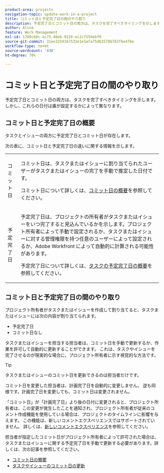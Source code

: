 ```yaml
---
product-area: projects
navigation-topic: update-work-in-a-project
title: コミット日と予定完了日の間のやり取り
description: 予定完了日とコミット日の両方は、タスクを完了すべきタイミングを示します。しかし、これらの日付は誰が設定するかによって異なります。
author: Alina
feature: Work Management
exl-id: 1709c60c-ac75-48eb-9226-ec2cf556ebf0
source-git-commit: 31ee3259167532e1e1efa75d635786762f6e476e
workflow-type: tm+mt
source-wordcount: '436'
ht-degree: 70%

---
```


# コミット日と予定完了日の間のやり取り

<!--
this article has mostly information that is repeated from the articles linked from here. I left it in here for searchability's sake.
-->

予定完了日とコミット日の両方は、タスクを完了すべきタイミングを示します。しかし、これらの日付は誰が設定するかによって異なります。

## コミット日と予定完了日の概要

タスクとイシューの両方に予定完了日とコミット日が存在します。

次の表に、コミット日と予定完了日の違いに関する情報を示します。

<table style="table-layout:auto"> 
 <col> 
 <col> 
 <tbody> 
  <tr> 
   <td role="rowheader">コミット日</td> 
   <td> <p>コミット日は、タスクまたはイシューに割り当てられたユーザーがタスクまたはイシューの完了を手動で推定した日付です。</p> <p>コミット日について詳しくは、<a href="../../../manage-work/projects/updating-work-in-a-project/overview-of-commit-dates.md" class="MCXref xref">コミット日の概要</a>を参照してください。</p> </td> 
  </tr> 
  <tr> 
   <td role="rowheader">予定完了日</td> 
   <td> <p>予定完了日は、プロジェクトの所有者がタスクまたはイシューをいつ完了すると見込んでいるかを示します。プロジェクト所有者によって手動で設定されるか、タスクまたはイシューに対する管理権限を持つ任意のユーザーによって設定されるか、Adobe Workfront によって自動的に計算される可能性があります。</p> <p>予定完了日について詳しくは、<a href="../../../manage-work/tasks/task-information/task-planned-completion-date.md" class="MCXref xref">タスクの予定完了日の概要</a>を参照してください。</p> </td> 
  </tr> 
 </tbody> 
</table>

## コミット日と予定完了日の間のやり取り

プロジェクト所有者がタスクまたはイシューを作成して割り当てると、タスクまたはイシューには次の内容が割り当てられます。

* 予定完了日
* コミット日なし

タスクまたはイシューを担当する担当者は、コミット日を手動で更新するか、作業を許可して自動的に更新することができます。 これは、タスクやイシューを完了させるのが現実的な場合に、プロジェクト所有者に示す視覚的な方法です。

>[!TIP]
>
>タスクまたはイシューのコミット日を更新できるのは担当者だけです。

コミット日を変更した担当者は、計画完了日を自動的に変更しません。 逆も同様です。計画完了日を変更しても、コミット日は変更されません。

「コミット日」が「計画完了日」より後の日付に変更されると、プロジェクト所有者は、この変更が発生したことを通知され、プロジェクト所有者が従来のコメント作成機能を使用している場合は、プロジェクトのタイムラインに影響を与えます。 この機能は、新しいコメントエクスペリエンスではサポートされていません。 詳しくは、[新しいコメントエクスペリエンス](/help/quicksilver/product-announcements/betas/new-commenting-experience-beta/unified-commenting-experience.md)を参照してください。

担当者が指定したコミット日がプロジェクト所有者によって許可された場合は、タスクまたはイシューに関する予定完了日を手動で更新する必要があります。詳しくは、次の記事を参照してください。

* [コミット日の概要](../../../manage-work/projects/updating-work-in-a-project/overview-of-commit-dates.md)
* [タスクやイシューのコミット日の更新](../../../manage-work/projects/updating-work-in-a-project/update-commit-date-on-tasks-and-issues.md)
